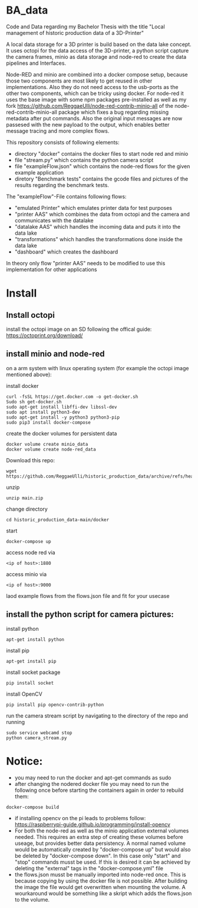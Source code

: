 # BA_data
Code and Data regarding my Bachelor Thesis with the title "Local management of historic production data of a 3D-Printer"

A local data storage for a 3D printer is build based on the data lake concept. It uses octopi for the data access of the 3D-printer, a python script capture the camera frames, minio as data storage and node-red to create the data pipelines and Interfaces.

Node-RED and minio are combined into a docker compose setup, because those two components are most likely to get reused in other implementations. Also they do not need access to the usb-ports as the other two components, which can be tricky using docker. For node-red it uses the base image with some npm packages pre-installed as well as my fork https://github.com/ReggaeUlli/node-red-contrib-minio-all of the node-red-contrib-minio-all package which fixes a bug regarding missing metadata after put commands. Also the original input messages are now passesed with the new payload to the output, which enables better message tracing and more complex flows. 

This repository consists of following elements:
- directory "docker" contains the docker files to start node red and minio 
- file "stream.py" which contains the python camera script
- file "exampleFlow.json" which contains the node-red flows for the given example application 
- diretory "Benchmark tests" contains the gcode files and pictures of the results regarding the benchmark tests.

The "exampleFlow"-File contains following flows:
  - "emulated Printer" which emulates printer data for test purposes
  - "printer AAS" which combines the data from octopi and the camera and communicates with the datalake
  - "datalake AAS" which handles the incoming data and puts it into the data lake
  - "transformations" which handles the transformations done inside the data lake
  - "dashboard" which creates the dashboard

In theory only flow "printer AAS" needs to be modified to use this implementation for other applications

# Install
  ## Install octopi
  
  install the octopi image on an SD following the offical guide: https://octoprint.org/download/
  
  ## install minio and node-red
  
  on a arm system with linux operating system (for example the octopi image mentioned above):
  
  install docker
  
    curl -fsSL https://get.docker.com -o get-docker.sh
    ‍Sudo sh get-docker.sh
    sudo apt-get install libffi-dev libssl-dev
    sudo apt install python3-dev
    sudo apt-get install -y python3 python3-pip
    sudo pip3 install docker-compose
    
  create the docker volumes for persistent data
  
    docker volume create minio_data
    docker volume create node-red_data
  
  Download this repo:
  
    wget https://github.com/ReggaeUlli/historic_production_data/archive/refs/heads/main.zip
  
  unzip
    
    unzip main.zip
  
  change directory
    
    cd historic_production_data-main/docker
   
   start
   
    docker-compose up
    
   access node red via 
   
    <ip of host>:1880
   
   access minio via
   
    <ip of host>:9000
    
   laod example flows from the flows.json file and fit for your usecase
   
   ## install the python script for camera pictures:
      
   install python
    
    apt-get install python
    
   install pip
   
    apt-get install pip
   
   install socket package
   
    pip install socket
   
   install OpenCV 
   
    pip install pip opencv-contrib-python
   
   run the camera stream script by navigating to the directory of the repo and running
    
    sudo service webcamd stop
    python camera_stream.py
      
# Notice:
    
   - you may need to run the docker and apt-get commands as sudo
   - after changing the nodered docker file you may need to run the following once before starting the containers again in order to rebuild them:

    docker-compose build
  
   - if installing opencv on the pi leads to problems follow: https://raspberrypi-guide.github.io/programming/install-opencv
   - For both the node-red as well as the minio application external volumes needed. This requires an extra step of creating these volumes before useage, but provides better data persistency. A normal named volume would be automatically created by "docker-compose up" but would also be deleted by "docker-compose down". In this case only "start" and "stop" commands musst be used. If this is desired it can be achieved by deleting the "external" tags in the "docker-compose.yml" file
   - the flows.json musst be manually imported into node-red once. This is because copying by using the docker file is not possible. After building the image the file would get overwritten when mounting the volume. A wourkaround would be something like a skript which adds the flows.json to the volume.
